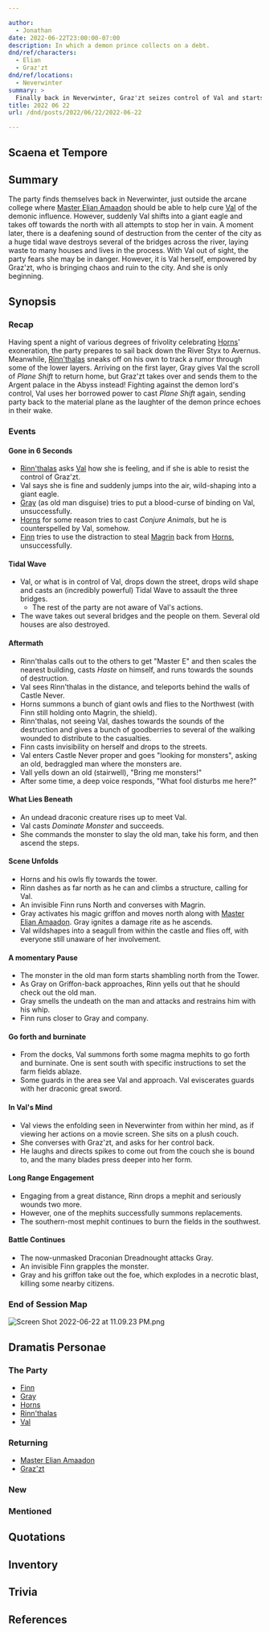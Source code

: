 ```yaml
---

author:
  - Jonathan
date: 2022-06-22T23:00:00-07:00
description: In which a demon prince collects on a debt.
dnd/ref/characters:
  - Elian
  - Graz'zt
dnd/ref/locations:
  - Neverwinter
summary: >
  Finally back in Neverwinter, Graz'zt seizes control of Val and starts to rampage across the city.
title: 2022 06 22
url: /dnd/posts/2022/06/22/2022-06-22

---
```


## Scaena et Tempore

## Summary

The party finds themselves back in Neverwinter, just outside the arcane college where [Master Elian Amaadon](/dnd/npcs/elian-amaadon) should be able to help cure [Val](/dnd/characters/val) of the demonic influence. However, suddenly Val shifts into a giant eagle and takes off towards the north with all attempts to stop her in vain. A moment later, there is a deafening sound of destruction from the center of the city as a huge tidal wave destroys several of the bridges across the river, laying waste to many houses and lives in the process. With Val out of sight, the party fears she may be in danger. However, it is Val herself, empowered by Graz'zt, who is bringing chaos and ruin to the city. And she is only beginning. 

## Synopsis

### Recap

Having spent a night of various degrees of frivolity celebrating [Horns](/dnd/characters/horns)' exoneration, the party prepares to sail back down the River Styx to Avernus. Meanwhile, [Rinn'thalas](/dnd/characters/rinnthalas-liadon) sneaks off on his own to track a rumor through some of the lower layers. Arriving on the first layer, Gray gives Val the scroll of *Plane Shift* to return home, but Graz'zt takes over and sends them to the Argent palace in the Abyss instead! Fighting against the demon lord's control, Val uses her borrowed power to cast *Plane Shift* again, sending party back to the material plane as the laughter of the demon prince echoes in their wake.

### Events

#### Gone in 6 Seconds

- [Rinn'thalas](/dnd/characters/rinnthalas-liadon) asks [Val](/dnd/characters/val) how she is feeling, and if she is able to resist the control of Graz'zt.
- Val says she is fine and suddenly jumps into the air, wild-shaping into a giant eagle.
- [Gray](/dnd/characters/haeltin-var-astora) (as old man disguise) tries to put a blood-curse of binding on Val, unsuccessfully.
- [Horns](/dnd/characters/horns) for some reason tries to cast *Conjure Animals*, but he is counterspelled by Val, somehow.
- [Finn](/dnd/characters/finn) tries to use the distraction to steal [Magrin](/dnd/npcs/magrin) back from [Horns](/dnd/characters/horns), unsuccessfully.

#### Tidal Wave

- Val, or what is in control of Val, drops down the street, drops wild shape and casts an (incredibly powerful) Tidal Wave to assault the three bridges.
    - The rest of the party are not aware of Val's actions.
- The wave takes out several bridges and the people on them. Several old houses are also destroyed.

#### Aftermath

- Rinn'thalas calls out to the others to get "Master E" and then scales the nearest building, casts *Haste* on himself, and runs towards the sounds of destruction.
- Val sees Rinn'thalas in the distance, and teleports behind the walls of Castle Never.
- Horns summons a bunch of giant owls and flies to the Northwest (with Finn still holding onto Magrin, the shield).
- Rinn'thalas, not seeing Val, dashes towards the sounds of the destruction and gives a bunch of goodberries to several of the walking wounded to distribute to the casualties.
- Finn casts invisibility on herself and drops to the streets.
- Val enters Castle Never proper and goes "looking for monsters", asking an old, bedraggled man where the monsters are.
- Vall yells down an old (stairwell), "Bring me monsters!" 
- After some time, a deep voice responds, "What fool disturbs me here?"

#### What Lies Beneath

- An undead draconic creature rises up to meet Val. 
- Val casts *Dominate Monster* and succeeds.
- She commands the monster to slay the old man, take his form, and then ascend the steps.

#### Scene Unfolds

- Horns and his owls fly towards the tower.
- Rinn dashes as far north as he can and climbs a structure, calling for Val.
- An invisible Finn runs North and converses with Magrin.
- Gray activates his magic griffon and moves north along with [Master Elian Amaadon](/dnd/npcs/elian-amaadon). Gray ignites a damage rite as he ascends.
- Val wildshapes into a seagull from within the castle and flies off, with everyone still unaware of her involvement.

#### A momentary Pause

- The monster in the old man form starts shambling north from the Tower.
- As Gray on Griffon-back approaches, Rinn yells out that he should check out the old man.
- Gray smells the undeath on the man and attacks and restrains him with his whip.
- Finn runs closer to Gray and company.

#### Go forth and burninate

- From the docks, Val summons forth some magma mephits to go forth and burninate. One is sent south with specific instructions to set the farm fields ablaze.
- Some guards in the area see Val and approach. Val eviscerates guards with her draconic great sword.

#### In Val's Mind

- Val views the enfolding seen in Neverwinter from within her mind, as if viewing her actions on a movie screen. She sits on a plush couch.
- She converses with Graz'zt, and asks for her control back.
- He laughs and directs spikes to come out from the couch she is bound to, and the many blades press deeper into her form.

#### Long Range Engagement

- Engaging from a great distance, Rinn drops a mephit and seriously wounds two more.
- However, one of the mephits successfully summons replacements.
- The southern-most mephit continues to burn the fields in the southwest.

#### Battle Continues

- The now-unmasked Draconian Dreadnought attacks Gray.
- An invisible Finn grapples the monster.
- Gray and his griffon take out the foe, which explodes in a necrotic blast, killing some nearby citizens.

### End of Session Map

![Screen Shot 2022-06-22 at 11.09.23 PM.png](/images/dnd/screen-shot-2022-06-22-at-11-09-23-pm.png)

## Dramatis Personae

### The Party

- [Finn](/dnd/characters/finn)
- [Gray](/dnd/characters/haeltin-var-astora)
- [Horns](/dnd/characters/horns)
- [Rinn'thalas](/dnd/characters/rinnthalas-liadon)
- [Val](/dnd/characters/val)

### Returning

- [Master Elian Amaadon](/dnd/npcs/elian-amaadon)
- [Graz'zt](/dnd/npcs/grazzt)

### New

### Mentioned

## Quotations

## Inventory

## Trivia

## References
